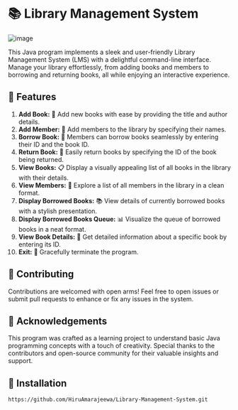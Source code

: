 # 📚 Library Management System

![image](https://github.com/HiruAmarajeewa/Library-Management-System/assets/142741031/f04fa17f-f6c5-438b-b9bf-f2d80ea6fbbe)

This Java program implements a sleek and user-friendly Library Management System (LMS) with a delightful command-line interface. Manage your library effortlessly, from adding books and members to borrowing and returning books, all while enjoying an interactive experience.

## 🚀 Features
1. **Add Book:** 📘 Add new books with ease by providing the title and author details.
2. **Add Member:** 🤝 Add members to the library by specifying their names.
3. **Borrow Book:** 📖 Members can borrow books seamlessly by entering their ID and the book ID.
4. **Return Book:** 🔄 Easily return books by specifying the ID of the book being returned.
5. **View Books:** 📋 Display a visually appealing list of all books in the library with their details.
6. **View Members:** 👥 Explore a list of all members in the library in a clean format.
7. **Display Borrowed Books:** 📚 View details of currently borrowed books with a stylish presentation.
8. **Display Borrowed Books Queue:** 📊 Visualize the queue of borrowed books in a neat format.
9. **View Book Details:** 📌 Get detailed information about a specific book by entering its ID.
10. **Exit:** 🚪 Gracefully terminate the program.

## 🤝 Contributing
Contributions are welcomed with open arms! Feel free to open issues or submit pull requests to enhance or fix any issues in the system.

## 🌟 Acknowledgements
This program was crafted as a learning project to understand basic Java programming concepts with a touch of creativity. Special thanks to the contributors and open-source community for their valuable insights and support.

## 🚀 Installation

```bash
https://github.com/HiruAmarajeewa/Library-Management-System.git
```
